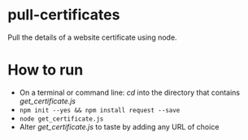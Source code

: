 # pull-certificates
Pull the details of a website certificate using node.

# How to run
* On a terminal or command line: _cd_ into the directory that contains _get_certificate.js_
* ```npm init --yes && npm install request --save```
* ```node get_certificate.js```
* Alter _get_certificate.js_ to taste by adding any URL of choice
